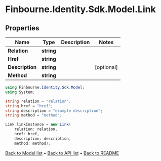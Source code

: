 # Finbourne.Identity.Sdk.Model.Link

## Properties

Name | Type | Description | Notes
------------ | ------------- | ------------- | -------------
**Relation** | **string** |  | 
**Href** | **string** |  | 
**Description** | **string** |  | [optional] 
**Method** | **string** |  | 

```csharp
using Finbourne.Identity.Sdk.Model;
using System;

string relation = "relation";
string href = "href";
string description = "example description";
string method = "method";

Link linkInstance = new Link(
    relation: relation,
    href: href,
    description: description,
    method: method);
```

[Back to Model list](../README.md#documentation-for-models) &#8226; [Back to API list](../README.md#documentation-for-api-endpoints) &#8226; [Back to README](../README.md)
